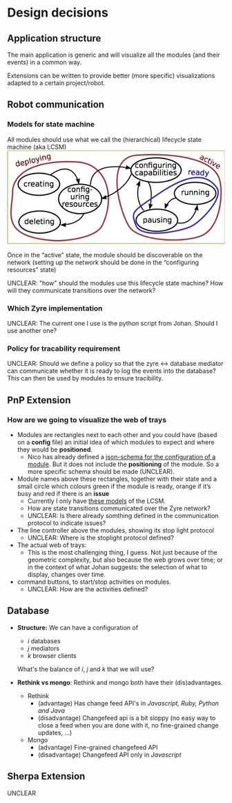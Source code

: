 # Design decisions

## Application structure

The main application is generic and will visualize all the modules (and their events) in a common way.

Extensions can be written to provide better (more specific) visualizations adapted to a certain project/robot.

## Robot communication

### Models for state machine
All modules should use what we call the (hierarchical) lifecycle state machine (aka LCSM)![hierarchical lifecycle state machine](imports/LifeCycleStateMachine-hierarchical.png)

Once in the “active” state, the module should be discoverable on the network (setting up the network should be done in the “configuring resources” state)

UNCLEAR: "how" should the modules use this lifecycle state machine? How will they communicate transitions over the network?

### Which Zyre implementation
UNCLEAR: The current one I use is the python script from Johan. Should I use another one?
### Policy for tracability requirement
UNCLEAR: Should we define a policy so that the zyre <-> database mediator can communicate whether it is ready to log the events into the database? This can then be used by modules to ensure tracibility.

## PnP Extension
### How are we going to visualize the web of trays
- Modules are rectangles next to each other and you could have (based on a **config** file) an initial idea of which modules to expect and where they would be **positioned**.
	- Nico has already defined a [json-schema for the configuration of a module](https://gitlab.mech.kuleuven.be/rob-picknpack/pnp-line/blob/633dda2ae2d00875301e3bcc9436d2001515ec99/json_models/configuration_schema.json). But it does not include the **positioning** of the module. So a more specific schema should be made (UNCLEAR).
- Module names above these rectangles, together with their state and a small circle which colours green if the module is ready, orange if it’s busy and red if there is an **issue**
	- Currently I only have [these models](imports/rFSM) of the LCSM.
	- How are state transitions communicated over the Zyre network?
	- UNCLEAR: Is there already somthing defined in the communication protocol to indicate issues?
- The line controller above the modules, showing its stop light protocol
	- UNCLEAR: Where is the stoplight protocol defined?
- The actual web of trays:
	- This is the most challenging thing, I guess. Not just because of the
		geometric complexity, but also because the web grows over time; or in the
		context of what Johan suggests: the selection of what to display, changes
		over time.
- command buttons, to start/stop activities on modules.
	- UNCLEAR: How are the activities defined?

## Database

- **Structure:** We can have a configuration of
	- *i* databases
	- *j* mediators
	- *k* browser clients

	What's the balance of *i*, *j* and *k* that we will use?


- **Rethink vs mongo**: Rethink and mongo both have their (dis)advantages.
	- Rethink
		- (advantage) Has change feed API's in *Javascript, Ruby, Python and Java*
		- (disadvantage) Changefeed api is a bit sloppy (no easy way to close a feed when you are done with it, no fine-grained change updates, ...)
	- Mongo
		- (advantage) Fine-grained changefeed API
		- (disadvantage) Changefeed API only in *Javascript*

## Sherpa Extension

UNCLEAR